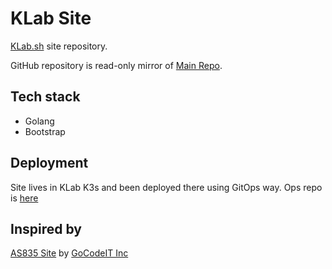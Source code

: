# KLab Site
[KLab.sh](https://klab.sh) site repository. 

GitHub repository is read-only mirror of [Main Repo](https://git.klab.sh/klab/site).

## Tech stack
* Golang
* Bootstrap

## Deployment
Site lives in KLab K3s and been deployed there using GitOps way. Ops repo is [here](https://git.klab.sh/klab/site-ops)

## Inspired by
[AS835 Site](https://as835.net/) by [GoCodeIT Inc](https://gocode.it/)
